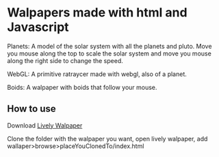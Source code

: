 # Walpapers made with html and Javascript

Planets: A model of the solar system with all the planets and pluto. Move you mouse along the top to scale the solar system and move you mouse along the right side to change the speed.

WebGL: A primitive ratraycer made with webgl, also of a planet.

Boids: A walpaper with boids that follow your mouse.

## How to use

Download [Lively Walpaper](https://rocksdanister.github.io/lively/)

Clone the folder with the walpaper you want, open lively walpaper, add wallaper>browse>placeYouClonedTo/index.html 
